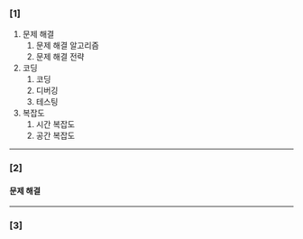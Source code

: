 ### [1]
  1. 문제 해결
     1. 문제 해결 알고리즘
     2. 문제 해결 전략
  2. 코딩
     1. 코딩
     2. 디버깅
     3. 테스팅
  3. 복잡도
     1. 시간 복잡도
     2. 공간 복잡도

---
### [2]
#### 문제 해결


---
### [3]
